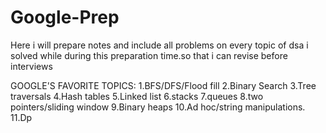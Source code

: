 # Google-Prep

Here i will prepare notes and include all problems on every topic of dsa i solved while during this preparation time.so that i can revise before interviews

GOOGLE'S FAVORITE TOPICS:
1.BFS/DFS/Flood fill
2.Binary Search
3.Tree traversals
4.Hash tables
5.Linked list
6.stacks
7.queues
8.two pointers/sliding window
9.Binary heaps
10.Ad hoc/string manipulations.
11.Dp
